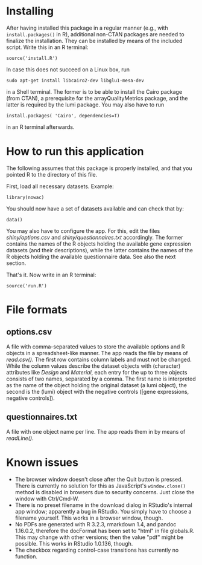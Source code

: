 # Installing
After having installed this package in a regular manner (e.g., with `install.packages()` in R),
additional non-CTAN packages are needed to finalize the installation.
They can be installed by means of the included script. Write this in an R terminal:

```
source('install.R')
```

In case this does not succeed on a Linux box, run

```
sudo apt-get install libcairo2-dev libglu1-mesa-dev
```

in a Shell terminal. The former is to be able to install the Cairo package (from CTAN), 
a prerequisite for the arrayQualityMetrics package, and the latter is required by the lumi 
package. You may also have to run 

```
install.packages( 'Cairo', dependencies=T)
```

in an R terminal afterwards.


# How to run this application

The following assumes that this package is properly installed, 
and that you pointed R to the directory of this file.

First, load all necessary datasets. Example:

```
library(nowac)
```

You should now have a set of datasets available and can check that by:

```
data()
```

You may also have to configure the app. 
For this, edit the files *shiny/options.csv* and *shiny/questionnaires.txt* accordingly.
The former contains the names of the R objects holding the available gene expression datasets 
(and their descriptions), while the latter contains the names of the R objects holding the 
available questionnaire data. See also the next section.

That's it.
Now write in an R terminal:

```
source('run.R')
```


# File formats

## options.csv

A file with comma-separated values to store the available options and R
objects in a spreadsheet-like manner. The app reads the file by means of
*read.csv()*.  The first row contains column labels and must not be
changed. While the column values describe the dataset objects with (character)
attributes like *Design* and *Material*, each entry for the up to three
objects consists of two names, separated by a comma. The first name is
interpreted as the name of the object holding the original dataset (a lumi
object), the second is the (lumi) object with the negative controls 
([gene expressions, negative controls]).


## questionnaires.txt

A file with one object name per line.  The app reads them in by means of
*readLine()*.


# Known issues
* The browser window doesn't close after the Quit button is pressed.
  There is currently no solution for this as JavaScript's 
  `window.close()` method is disabled in browsers due to security
  concerns. Just close the window with Ctrl/Cmd-W.
* There is no preset filename in the download dialog in RStudio's 
  internal app window; apparently a bug in RStudio. You 
  simply have to choose a filename yourself. This works in a browser
  window, though.
* No PDFs are generated with R 3.2.3, rmarkdown 1.4, and pandoc 
  1.16.0.2, therefore the docFormat has been set to "html" in 
  file globals.R. This may change with other versions; then the value
  "pdf" might be possible. This works in RStudio 1.0.136, though.
* The checkbox regarding control-case transitions has currently no
  function.
